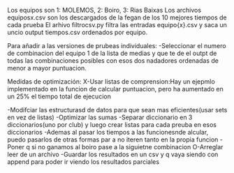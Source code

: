 Los equipos son 1: MOLEMOS, 2: Boiro, 3: Rias Baixas
Los archivos equiposx.csv son los descargados de la fegan de los 10 mejores tiempos de cada prueba
El arhivo filtrocsv.py filtra las entradas equipo{x}.csv y saca un uncio output tiempos.csv ordenados por equipo.

Para añadir a las versiones de prubeas individuales:
-Seleccionar el numero de combinacion del equipo 1 de la lista de medias y que te de el outpt de todas las combinaciones posibles con esos dos nadadores
ordenadas de menor a mayor puntuacion.

Medidas de optimización:
X-Usar listas de comprension:Hay un ejepmlo implementado en la funcion de calcular puntuacion, pero ha aumentado en un 25% el tiempo total de ejecucion

-Modifciar las estructurasd de datos para que sean mas eficientes(usar sets en vez de listas)
-Optimizar las sumas
-Separar diccionario en 3 diccionarios(uno por club) y luego crear listas para cada preuba en esos diccionarios
-Ademas al pasar los tiempos a las funcionesnde alcular, puedo pasarlos de otras formas par a no iteren tanto en la propia funcion
-Poner q si no ganamos al boiro pase a la siguietne combinacion
O-Arreglar leer de un archivo
-Guardar los resultados en un csv y q vaya siendo con append para poder ir viendo los resultados parciales
